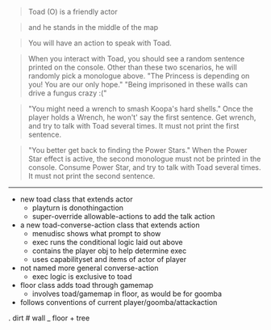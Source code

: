 > Toad (O) is a friendly actor

> and he stands in the middle of the map

> You will have an action to speak with Toad.

> When you interact with Toad, you should see a random sentence printed on the console.
> Other than these two scenarios, he will randomly pick a monologue above.
> "The Princess is depending on you! You are our only hope."
> "Being imprisoned in these walls can drive a fungus crazy :("

> "You might need a wrench to smash Koopa's hard shells."
> Once the player holds a Wrench, he won't' say the first sentence.
> Get wrench, and try to talk with Toad several times. It must not print the first sentence.

> "You better get back to finding the Power Stars."
> When the Power Star effect is active, the second monologue must not be printed in the console.
> Consume Power Star, and try to talk with Toad several times. It must not print the second sentence.

---

- new toad class that extends actor
  - playturn is donothingaction
  - super-override allowable-actions to add the talk action
- a new toad-converse-action class that extends action
  - menudisc shows what prompt to show
  - exec runs the conditional logic laid out above
  - contains the player obj to help determine exec
  - uses capabilityset and items of actor of player
- not named more general converse-action
  - exec logic is exclusive to toad
- floor class adds toad through gamemap
  - involves toad/gamemap in floor, as would be for goomba
- follows conventions of current player/goomba/attackaction

. dirt # wall _ floor + tree
